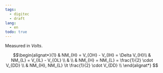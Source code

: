 ```yaml
---
tags:
  - digitec
  - draft
lang:
  - en
todo: true
---
```


Measured in $Volts$.

$$\begin{alignat*}{1}
& NM_{H} = V_{OH} - V_{IH} = \Delta V_{H}\\
& NM_{L} = V_{IL} - V_{OL} \\
& \\
& NM_{H} = NM_{L} = \frac{1}{2} \cdot V_{DD} \\
& NM_{H}, NM_{L} \lt \frac{1}{2} \cdot V_{DD} \\
\end{alignat*} $$
